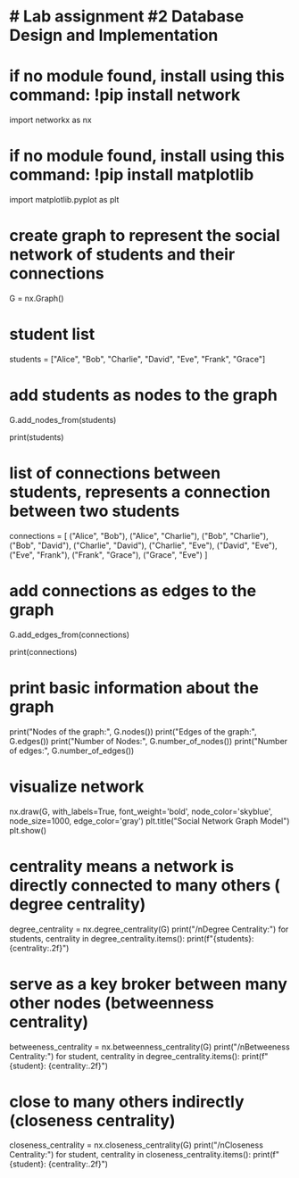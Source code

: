 # # Lab assignment #2 Database Design and Implementation

# if no module found, install using this command: !pip install network
import networkx as nx

# if no module found, install using this command: !pip install matplotlib
import matplotlib.pyplot as plt

# create graph to represent the social network of students and their connections
G = nx.Graph()

# student list
students = ["Alice", "Bob", "Charlie", "David", "Eve", "Frank", "Grace"]

# add students as nodes to the graph
G.add_nodes_from(students)

print(students)

# list of connections between students, represents a connection between two students
connections = [
    ("Alice", "Bob"),
    ("Alice", "Charlie"),
    ("Bob", "Charlie"),
    ("Bob", "David"),
    ("Charlie", "David"),
    ("Charlie", "Eve"),
    ("David", "Eve"),
    ("Eve", "Frank"),
    ("Frank", "Grace"),
    ("Grace", "Eve")
]

# add connections as edges to the graph
G.add_edges_from(connections)

print(connections)

# print basic information about the graph
print("Nodes of the graph:", G.nodes())
print("Edges of the graph:", G.edges())
print("Number of Nodes:", G.number_of_nodes())
print("Number of edges:", G.number_of_edges())

# visualize network
nx.draw(G, with_labels=True, font_weight='bold', node_color='skyblue', node_size=1000, edge_color='gray')
plt.title("Social Network Graph Model")
plt.show()

# centrality means a network is directly connected to many others ( degree centrality)
degree_centrality = nx.degree_centrality(G)
print("/nDegree Centrality:")
for students, centrality in degree_centrality.items():
    print(f"{students}: {centrality:.2f}")

# serve as a key broker between many other nodes (betweenness centrality)
betweeness_centrality = nx.betweenness_centrality(G)
print("/nBetweeness Centrality:")
for student, centrality in degree_centrality.items():
   print(f"{student}: {centrality:.2f}")

# close to many others indirectly (closeness centrality)
closeness_centrality = nx.closeness_centrality(G)
print("/nCloseness Centrality:")
for student, centrality in closeness_centrality.items():
   print(f"{student}: {centrality:.2f}")
